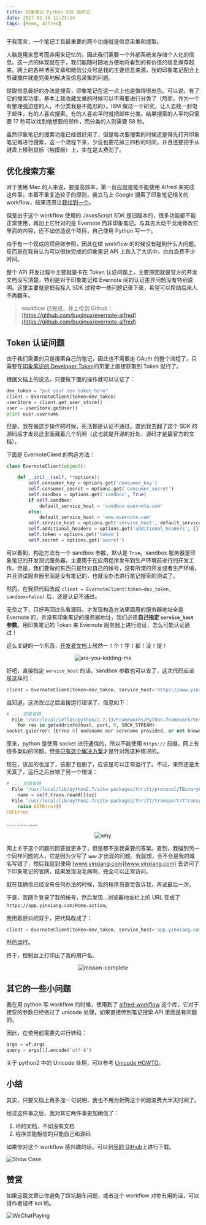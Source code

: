 ```yaml
---
title: 印象笔记 Python SDK 踩坑记
date: 2017-02-18 12:23:14
tags: [Memo, Alfred]
---
```


于我而言，一个笔记工具最重要的两个功能就是信息采集和提取。

人脑是用来思考而非用来记忆的，因此我们需要一个外部系统来存储个人化的信息。这一点的体现就在于，我们能随时随地方便地将看到的有价值的信息保存起来。网上的各种博客文章和微信公众号是我的主要信息来源，我的印象笔记配合上剪藏插件就能完美地解决我信息采集的问题。

提取信息最好的办法是搜索，印象笔记在这一点上也是做得很出色。可以说，有了它的搜索功能，基本上我收藏文章的时候可以不需要进行分类了（然而，作为一个有整理强迫症的人，不分类我是不能忍的）。IBM 做过一个研究，让人去找一封电子邮件，有的人喜欢搜索，有的人喜欢平时就把邮件分类。结果搜索的人平均只需要 17 秒可以找到他想要的邮件，而分类的人则需要 58 秒。

虽然印象笔记的搜索功能已经很好用了，但是每次要搜索的时候还是得先打开印象笔记再进行搜索，这一个流程下来，少说也要花掉三四秒的时间，并且还要把手从键盘上移到鼠标（触摸板）上，实在是太费劲了。

<!-- more -->

## 优化搜索方案

对于使用 Mac 的人来说，要提高效率，第一反应就是能不能使用 Alfred 来完成这件事。本着不重复造轮子的原则，我立马上 Google 搜索了印象笔记相关的 workflow，结果还真让[我找到一个](https://github.com/shaoshing/alfred-evernote)。

但是由于这个 workflow 使用的 JavasScript SDK 是旧版本的，很多功能都不能正常使用，再加上它针对的是 Evernote 而非印象笔记。与其去大动干戈地修改它里面的内容，还不如仿造这个项目，自己使用 Python 写一个。

由于有一个现成的项目做参照，因此在做 workflow 的时候没有碰到什么大问题。反而是在我自认为可以很快完成的印象笔记 API 上跌入了大坑中，白白浪费不少时间。

整个 API 开发过程中主要就是卡在 Token 认证问题上，主要原因就是官方的开发文档没写清楚，特别是对于印象笔记和 Evernote 间的认证差异问题没有特别说明。这里主要就是把我接入 SDK 过程中一些问题记录下来，希望可以帮助后来人不再翻车。

> workflow 已完成，并上传到 Github：[https://github.com/buginux/evernote-alfred](https://github.com/buginux/evernote-alfred)

## Token 认证问题

由于我们需要的只是搜索自己的笔记，因此也不需要走 OAuth 的整个流程了。只需要在[印象笔记的 Developer Token](https://app.yinxiang.com/api/DeveloperToken.action)的页面上直接获取到 Token 就行了。

根据文档上的说法，只要做下面的操作就可以认证了：

```python
dev_token = "put your dev token here"
client = EvernoteClient(token=dev_token)
userStore = client.get_user_store()
user = userStore.getUser()
print user.username
```

但是，我在做这步操作的时候，死活都是认证不通过。直到我去翻了这个 SDK 的源码后才发现这里面藏着几个坑啊（这也就是开源的好处，源码才是最官方的文档）。

下面是 EvernoteClient 的构造方法：

```python
class EvernoteClient(object):

    def __init__(self, **options):
        self.consumer_key = options.get('consumer_key')
        self.consumer_secret = options.get('consumer_secret')
        self.sandbox = options.get('sandbox', True)
        if self.sandbox:
            default_service_host = 'sandbox.evernote.com'
        else:
            default_service_host = 'www.evernote.com'
        self.service_host = options.get('service_host', default_service_host)
        self.additional_headers = options.get('additional_headers', {})
        self.token = options.get('token')
        self.secret = options.get('secret')
```

可以看到，构造方法有一个 sandbox 参数，默认是 `True`。sandbox 服务器是印象笔记的开发测试服务器，主要用于在应用程序发布到生产环境前进行的开发工作。但是，我们要做的东西只是针对自己的帐号，没有所谓的开发或者生产环境，并且测试服务器里面是没有笔记的，也就没办法进行笔记搜索的测试了。

然而，在我把代码改成 `client = EvernoteClient(token=dev_token, sandbox=False)` 后，还是认证不通过。

无奈之下，只好再回过头看源码，才发现构造方法里面用的服务器地址全是 Evernote 的，并没有印象笔记的服务器地址，我们必须**自己指定 `service_host` 参数**。用印象笔记的 Token 来 Evernote 服务器上进行验证，怎么可能认证通过！

这么关键的一个东西，[开发者文档](https://dev.yinxiang.com/doc/start/python.php)上居然一！个！字！都！没！提！

<div style="text-align: center">
	<img src="http://7xqonv.com1.z0.glb.clouddn.com/struggle-with-evernote-api-pic-1.jpg" alt="are-you-kidding-me">
</div>

好吧，直接指定 `service_host` 的话，sandbox 参数也可以省了，这次代码应该是这样的：

```python
client = EvernoteClient(token=dev_token, service_host='https://www.yinxiang.com')
```

谁知道，这次改过之后直接运行错误了，信息如下：

```python
# ... 前面省略
  File "/usr/local/Cellar/python/2.7.13/Frameworks/Python.framework/Versions/2.7/lib/python2.7/socket.py", line 557, in create_connection
    for res in getaddrinfo(host, port, 0, SOCK_STREAM):
socket.gaierror: [Errno 8] nodename nor servname provided, or not known
```

原来，python 是使用 socket 进行通信的，所以不能使用 `https://` 前缀，网上有很多类似的问题，但是[只有这个解决方案](http://stackoverflow.com/questions/38582990/gaierror-errno-8-nodename-nor-servname-provided-or-not-known)才是针对我这种情况的。

现在，该加的也加了，该删了也删了，应该是可以正常运行了。不过，果然还是太天真了，运行之后出错了另一个错误：

```python
# ... 前面省略
  File "/usr/local/lib/python2.7/site-packages/thrift/protocol/TBinaryProtocol.py", line 137, in readMessageBegin
    name = self.trans.readAll(sz)
  File "/usr/local/lib/python2.7/site-packages/thrift/transport/TTransport.py", line 63, in readAll
    raise EOFError()
EOFError
```
......
......
......

<div style="text-align: center">
	<img src="http://7xqonv.com1.z0.glb.clouddn.com/struggle-with-evernote-api-pic-2.jpg" alt="why">
</div>

网上关于这个问题的回答就更多了，但是都不是我需要的答案。直到，我碰到另一个同样问题的人，它是因为少写了 `www` 才出现的问题。我就想，会不会是我的域名写错了，然后我就到使用 [www.yinxiang.com](www.yinxiang.com) 去访问了下印象笔记的官网，结果发现没毛病啊，完全可以正常访问。

就在我确信已经没有任何办法的时候，我的程序员直觉告诉我，再试最后一次。

于是，我随手登录了我的帐号，然后发现...浏览器地址栏上的 URL 变成了 `https://app.yinxiang.com/Home.action`。

我用着颤抖的双手，把代码改成了：

```python
client = EvernoteClient(token=dev_token, service_host='app.yinxiang.com')
```

然后运行。

终于，控制台上打印出了我的用户名。

<div style="text-align: center">
	<img src="http://7xqonv.com1.z0.glb.clouddn.com/struggle-with-evernote-api-pic-3.jpg" alt="misson-complete">
</div>

## 其它的一些小问题

我在用 python 写 workflow 的时候，使用到了 [alfred-workflow](https://github.com/deanishe/alfred-workflow) 这个库，它对于接受的参数已经做过了 unicode 处理，如果直接传到笔记搜索 API 里面是有问题的。

因此，在使用前需要先进行转码：

```python
args = wf.args
query = args[1].encode('utf-8')
``` 

关于 python2 中的 Unicode 处理，可以参考 [Unicode HOWTO](https://docs.python.org/2/howto/unicode.html)。

## 小结

其实，只要文档上再多加一句说明，我也不用为折腾这个问题浪费大半天时间了。

经过这件事之后，我对其它两件事更加确信了：

1. 坏的文档，不如没有文档
2. 程序员能相信的只能自己和源码

如果你对这个 workflow 感兴趣的话，可以到[我的 Github](https://github.com/buginux/evernote-alfred)上进行下载。

![Show Case](http://7xqonv.com1.z0.glb.clouddn.com/struggle-with-evernote-api-pic-4.png)

## 赞赏

如果这篇文章让你避免了踩坑翻车问题，或者这个 workflow 对你有用的话，可以请作者请杯 koi 哟。

![WeChatPaying](http://7xqonv.com1.z0.glb.clouddn.com/wechatpaying.png)


